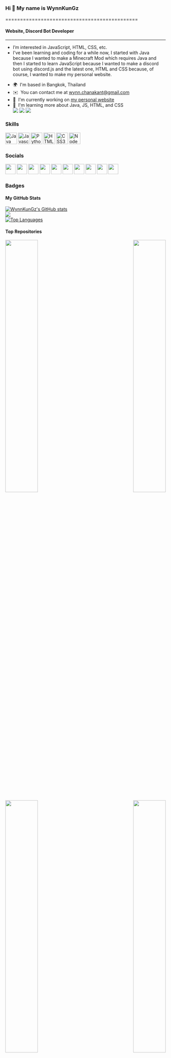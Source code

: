 ### Hi 👋 My name is WynnKunGz
=============================================
#### Website, Discord Bot Developer
---------------------------------------------
- I’m interested in JavaScript, HTML, CSS, etc.
- I've been learning and coding for a while now, I started with Java because I wanted to make a Minecraft Mod which requires Java and then I started to learn JavaScript because I wanted to make a discord bot using discord.js and the latest one, HTML and CSS because, of course, I wanted to make my personal website.

*   🌍  I'm based in Bangkok, Thailand
*   ✉️  You can contact me at [wynn.chanakant@gmail.com](mailto:wynn.chanakant@gmail.com)
*   🚀  I'm currently working on [my personal website](http://wynnkungz.github.io)
*   🧠  I'm learning more about Java, JS, HTML, and CSS <br>
<a href="https://www.twitter.com/WChanakant" target="_blank" rel="noreferrer"><img src="https://img.shields.io/twitter/follow/WChanakant?logo=twitter&style=for-the-badge&color=a855f7&labelColor=0f172a"/></a>
<a href="https://www.github.com/WynnKunGz" target="_blank" rel="noreferrer"><img src="https://img.shields.io/github/followers/WynnKunGz?logo=github&style=for-the-badge&color=a855f7&labelColor=0f172a"/></a>
<a href="https://www.twitch.tv/wynnkungz" target="_blank" rel="noreferrer"><img src="https://img.shields.io/twitch/status/wynnkungz?logo=twitchsx&style=for-the-badge&color=a855f7&labelColor=0f172a&label=TWITCH+STATUS"/></a>
### Skills<p align="left">
<a href="https://www.oracle.com/java/" target="_blank" rel="noreferrer"><img src="https://raw.githubusercontent.com/danielcranney/readme-generator/main/public/icons/skills/java-colored.svg" width="36" height="36" alt="Java"/></a>
<a href="https://developer.mozilla.org/en-US/docs/Web/JavaScript" target="_blank" rel="noreferrer"><img src="https://raw.githubusercontent.com/danielcranney/readme-generator/main/public/icons/skills/javascript-colored.svg" width="36" height="36" alt="Javascript"/></a>
<a href="https://www.python.org/" target="_blank" rel="noreferrer"><img src="https://raw.githubusercontent.com/danielcranney/readme-generator/main/public/icons/skills/python-colored.svg" width="36" height="36" alt="Python"/></a>
<a href="https://developer.mozilla.org/en-US/docs/Glossary/HTML5" target="_blank" rel="noreferrer"><img src="https://raw.githubusercontent.com/danielcranney/readme-generator/main/public/icons/skills/html5-colored.svg" width="36" height="36" alt="HTML5"/></a>
<a href="https://www.w3.org/TR/CSS/#css" target="_blank" rel="noreferrer"><img src="https://raw.githubusercontent.com/danielcranney/readme-generator/main/public/icons/skills/css3-colored.svg" width="36" height="36" alt="CSS3"/></a>
<a href="https://nodejs.org/en/" target="_blank" rel="noreferrer"><img src="https://raw.githubusercontent.com/danielcranney/readme-generator/main/public/icons/skills/nodejs-colored.svg" width="36" height="36" alt="NodeJS"/></a>
</p>

### Socials<p align="left">
<a href="https://www.codepen.io/wynnkungz" target="_blank" rel="noreferrer"><img src="https://raw.githubusercontent.com/danielcranney/readme-generator/main/public/icons/socials/codepen.svg" width="32" height="32"/></a>
<a href="https://discord.com/users/733245432888819723" target="_blank" rel="noreferrer"><img src="https://raw.githubusercontent.com/danielcranney/readme-generator/main/public/icons/socials/discord.svg" width="32" height="32"/></a>
<a href="https://www.facebook.com/wynn.chanakants" target="_blank" rel="noreferrer"><img src="https://raw.githubusercontent.com/danielcranney/readme-generator/main/public/icons/socials/facebook.svg" width="32" height="32"/></a>
<a href="https://www.github.com/WynnKunGz" target="_blank" rel="noreferrer"><img src="https://raw.githubusercontent.com/danielcranney/readme-generator/main/public/icons/socials/github.svg" width="32" height="32"/></a>
<a href="http://www.instagram.com/wynnchanakant" target="_blank" rel="noreferrer"><img src="https://raw.githubusercontent.com/danielcranney/readme-generator/main/public/icons/socials/instagram.svg" width="32" height="32"/></a>
<a href="https://www.linkedin.com/in/chanakant-suksomboonwong-b84091216/" target="_blank" rel="noreferrer"><img src="https://raw.githubusercontent.com/danielcranney/readme-generator/main/public/icons/socials/linkedin.svg" width="32" height="32"/></a>
<a href="https://www.stackoverflow.com/users/16181796/chanakant-suksomboonwong" target="_blank" rel="noreferrer"><img src="https://raw.githubusercontent.com/danielcranney/readme-generator/main/public/icons/socials/stackoverflow.svg" width="32" height="32"/></a>
<a href="https://www.twitter.com/WChanakant" target="_blank" rel="noreferrer"><img src="https://raw.githubusercontent.com/danielcranney/readme-generator/main/public/icons/socials/twitter.svg" width="32" height="32"/></a>
<a href="https://www.youtube.com/c/UCWsFJAyG_xz3QbqBbbLEnJw" target="_blank" rel="noreferrer"><img src="https://raw.githubusercontent.com/danielcranney/readme-generator/main/public/icons/socials/youtube.svg" width="32" height="32"/></a>
<a href="https://www.twitch.tv/wynnkungz" target="_blank" rel="noreferrer"><img src="https://raw.githubusercontent.com/danielcranney/readme-generator/main/public/icons/socials/twitch.svg" width="32" height="32" /></a></p>
### Badges
  #### My GitHub Stats
<a href="http://www.github.com/WynnKunGz"><img src="https://github-readme-stats.vercel.app/api?username=WynnKunGz&show_icons=true&hide=&count_private=true&title_color=ec4899&text_color=3382ed&icon_color=a855f7&bg_color=0f172a&hide_border=true&show_icons=true" alt="WynnKunGz's GitHub stats"/></a><br>
<a href="http://www.github.com/WynnKunGz"><img src="https://github-readme-streak-stats.herokuapp.com/?user=WynnKunGz&stroke=3382ed&background=0f172a&ring=ec4899&fire=ec4899&currStreakNum=3382ed&currStreakLabel=ec4899&sideNums=3382ed&sideLabels=3382ed&dates=3382ed&hide_border=true"/></a><br>
<a href="https://github.com/WynnKunGz" align="left"><img src="https://github-readme-stats.vercel.app/api/top-langs/?username=WynnKunGz&langs_count=10&title_color=ec4899&text_color=3382ed&icon_color=a855f7&bg_color=0f172a&hide_border=true&locale=en&custom_title=Top%20%Languages" alt="Top Languages"/></a>
  #### Top Repositories
<div width="100%" align="center">
  <a href="https://github.com/WynnKunGz/pom-s-birthday-website" align="left"><img align="left" width="45%" src="https://github-readme-stats.vercel.app/api/pin/?username=WynnKunGz&repo=pom-s-birthday-website&title_color=ec4899&text_color=3382ed&icon_color=a855f7&bg_color=0f172a&hide_border=true&locale=en" /></a>
  <a href="https://github.com/WynnKunGz/wynnkungz.github.io" align="right"><img align="right" width="45%" src="https://github-readme-stats.vercel.app/api/pin/?username=WynnKunGz&repo=wynnkungz.github.io&title_color=ec4899&text_color=3382ed&icon_color=a855f7&bg_color=0f172a&hide_border=true&locale=en"/></a>
</div>
<div width="100%" align="center">
  <a href="https://github.com/WynnKunGz/WynnKunGz-s-Discord-Bot-v.2" align="left"><img align="left" width="45%" src="https://github-readme-stats.vercel.app/api/pin/?username=WynnKunGz&repo=WynnKunGz-s-Discord-Bot-v.2&title_color=ec4899&text_color=3382ed&icon_color=a855f7&bg_color=0f172a&hide_border=true&locale=en"/></a>
  <a href="https://github.com/WynnKunGz/Citicraft-Discord-Bot-v.2" align="right"><img align="right" width="45%" src="https://github-readme-stats.vercel.app/api/pin/?username=WynnKunGz&repo=Citicraft-Discord-Bot-v.2&title_color=ec4899&text_color=3382ed&icon_color=a855f7&bg_color=0f172a&hide_border=true&locale=en"/></a>
</div>
<!---
WynnKunGz/WynnKunGz is a ✨ special ✨ repository because its `README.md` (this file) appears on your GitHub profile.
You can click the Preview link to take a look at your changes.
--->
